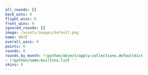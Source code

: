 ```yaml
---
all_rounds: []
back_wins: 0
flight_wins: 0
front_wins: 0
ignored_rounds: []
image: /assets/images/default.png
name: NATE
overall_wins: 0
points: 0
rounds: 0
rounds_by_month: !!python/object/apply:collections.defaultdict
- !!python/name:builtins.list ''
skins: 0
---
```

